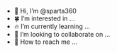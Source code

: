- 🧞 Hi, I’m @sparta360
- 🍀 I’m interested in ...
- 🔥 I’m currently learning ...
- 🔭 I’m looking to collaborate on ...
- 🚀 How to reach me ...

<!---
sparta360/sparta360 is a ✨ special ✨ repository because its `README.md` (this file) appears on your GitHub profile.
You can click the Preview link to take a look at your changes.
--->
